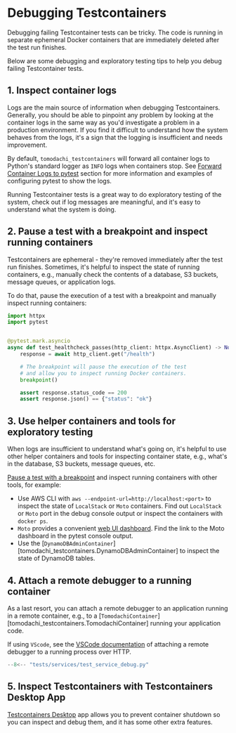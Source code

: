 # Debugging Testcontainers

Debugging failing Testcontainer tests can be tricky.
The code is running in separate ephemeral Docker containers that are immediately deleted after the test run finishes.

Below are some debugging and exploratory testing tips to help you debug failing Testcontainer tests.

## 1. Inspect container logs

Logs are the main source of information when debugging Testcontainers.
Generally, you should be able to pinpoint any problem by looking at the container logs
in the same way as you'd investigate a problem in a production environment.
If you find it difficult to understand how the system behaves from the logs, it's a sign that the logging is insufficient and needs improvement.

By default, `tomodachi_testcontainers` will forward all container logs to Python's standard logger as `INFO` logs when containers stop.
See [Forward Container Logs to pytest](./forward-container-logs-to-pytest.md)
section for more information and examples of configuring pytest to show the logs.

Running Testcontainer tests is a great way to do exploratory testing of the system,
check out if log messages are meaningful, and it's easy to understand what the system is doing.

## 2. Pause a test with a breakpoint and inspect running containers

Testcontainers are ephemeral - they're removed immediately after the test run finishes.
Sometimes, it's helpful to inspect the state of running containers, e.g.,
manually check the contents of a database, S3 buckets, message queues, or application logs.

To do that, pause the execution of a test with a breakpoint and manually inspect running containers:

```py
import httpx
import pytest


@pytest.mark.asyncio
async def test_healthcheck_passes(http_client: httpx.AsyncClient) -> None:
    response = await http_client.get("/health")

    # The breakpoint will pause the execution of the test
    # and allow you to inspect running Docker containers.
    breakpoint()

    assert response.status_code == 200
    assert response.json() == {"status": "ok"}
```

## 3. Use helper containers and tools for exploratory testing

When logs are insufficient to understand what's going on, it's helpful to use other helper containers and tools
for inspecting container state, e.g., what's in the database, S3 buckets, message queues, etc.

[Pause a test with a breakpoint](#2-pause-a-test-with-a-breakpoint-and-inspect-running-containers)
and inspect running containers with other tools, for example:

- Use AWS CLI with `aws --endpoint-url=http://localhost:<port>` to inspect the state of `LocalStack` or `Moto` containers.
  Find out `LocalStack` or `Moto` port in the debug console output or inspect the containers with `docker ps`.
- `Moto` provides a convenient [web UI dashboard](https://docs.getmoto.org/en/latest/docs/server_mode.html#dashboard).
  Find the link to the Moto dashboard in the pytest console output.
- Use the [`DynamoDBAdminContainer`][tomodachi_testcontainers.DynamoDBAdminContainer] to inspect the state of DynamoDB tables.

## 4. Attach a remote debugger to a running container

As a last resort, you can attach a remote debugger to an application running in a remote container,
e.g., to a [`TomodachiContainer`][tomodachi_testcontainers.TomodachiContainer] running your application code.

If using `VScode`, see the [VSCode documentation](https://code.visualstudio.com/docs/python/debugging#_debugging-by-attaching-over-a-network-connection)
of attaching a remote debugger to a running process over HTTP.

```py
--8<-- "tests/services/test_service_debug.py"
```

## 5. Inspect Testcontainers with Testcontainers Desktop App

[Testcontainers Desktop](https://testcontainers.com/desktop/) app allows you to prevent container shutdown
so you can inspect and debug them, and it has some other extra features.

